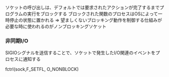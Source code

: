 ソケットの呼び出しは、デフォルトでは要求されたアクションが完了するまでプログラムの実行をブロックする
ブロックされた関数のプロセスはOSによって一時停止の状態に置かれる
=> 望ましくないブロッキング動作を制御する仕組みが必要な時に使われるのがノンブロッキングソケット

### 非同期I/O
SIGIOシグナルを送信することで、ソケットで発生したI/O関連のイベントをプロセスに通知する

fctrl(sock,F_SETFL, O_NONBLOCK)